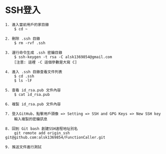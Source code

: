 # SSH登入

    1. 進入當前用戶的家目錄
        $ cd ~
    
    2. 刪除 .ssh 目錄
        $ rm -rvf .ssh
    
    3. 運行命令生成 .ssh 密鑰目錄
        $ ssh-keygen -t rsa -C alsk1369854@gmail.com
        [注意: 這裡 -C 這個參數是大寫 C]
    
    4. 進入 .ssh 目錄查看文件列表
        $ cd .ssh
        $ ls -lF
    
    5. 查看 id_rsa.pub 文件內容
        $ cat id_rsa.pub
    
    6. 複製 id_rsa.pub 文件內容
    
    7. 登入GitHub，點擊用戶頭像 => Setting => SSH and GPG Keys => New SSH key
        輸入複製的密鑰訊息
    
    8. 回到 Git bash 創建SSH遠程地址別名
        git remote add origin_ssh git@github.com:alsk1369854/FunctionCaller.git
    
    9. 推送文件進行測試